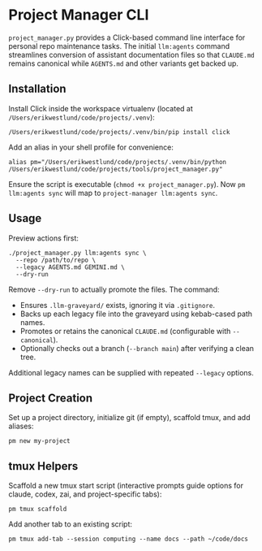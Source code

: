 # Project Manager CLI

`project_manager.py` provides a Click-based command line interface for personal
repo maintenance tasks. The initial `llm:agents` command streamlines conversion
of assistant documentation files so that `CLAUDE.md` remains canonical while
`AGENTS.md` and other variants get backed up.

## Installation

Install Click inside the workspace virtualenv (located at `/Users/erikwestlund/code/projects/.venv`):

```
/Users/erikwestlund/code/projects/.venv/bin/pip install click
```

Add an alias in your shell profile for convenience:

```
alias pm="/Users/erikwestlund/code/projects/.venv/bin/python /Users/erikwestlund/code/projects/tools/project_manager.py"
```

Ensure the script is executable (`chmod +x project_manager.py`). Now `pm
llm:agents sync` will map to `project-manager llm:agents sync`.

## Usage

Preview actions first:

```
./project_manager.py llm:agents sync \
  --repo /path/to/repo \
  --legacy AGENTS.md GEMINI.md \
  --dry-run
```

Remove `--dry-run` to actually promote the files. The command:

- Ensures `.llm-graveyard/` exists, ignoring it via `.gitignore`.
- Backs up each legacy file into the graveyard using kebab-cased path names.
- Promotes or retains the canonical `CLAUDE.md` (configurable with `--canonical`).
- Optionally checks out a branch (`--branch main`) after verifying a clean tree.

Additional legacy names can be supplied with repeated `--legacy` options.

## Project Creation

Set up a project directory, initialize git (if empty), scaffold tmux, and add
aliases:

```
pm new my-project
```

## tmux Helpers

Scaffold a new tmux start script (interactive prompts guide options for claude,
codex, zai, and project-specific tabs):

```
pm tmux scaffold
```

Add another tab to an existing script:

```
pm tmux add-tab --session computing --name docs --path ~/code/docs
```
